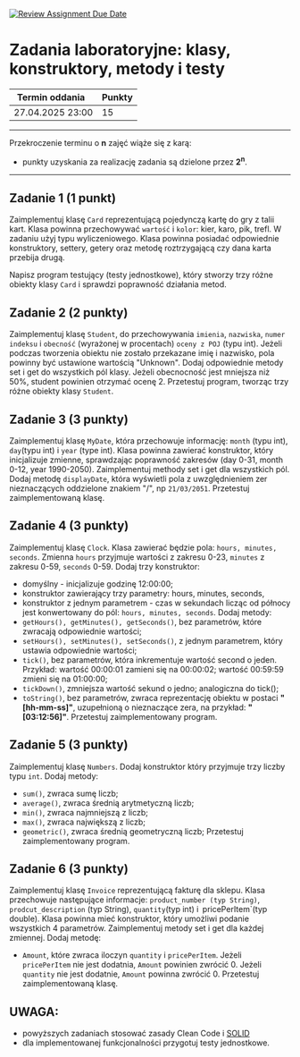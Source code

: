 [![Review Assignment Due Date](https://classroom.github.com/assets/deadline-readme-button-22041afd0340ce965d47ae6ef1cefeee28c7c493a6346c4f15d667ab976d596c.svg)](https://classroom.github.com/a/M-iDsyHq)
# Zadania laboratoryjne: klasy, konstruktory, metody i testy

| Termin oddania   | Punkty |
| ------------ | ------------ |
| 27.04.2025  23:00 | 15 |

--- 
Przekroczenie terminu o **n** zajęć wiąże się z karą:
- punkty uzyskania za realizację zadania są dzielone przez **2<sup>n</sup>**.

--- 


## Zadanie 1 (1 punkt)

Zaimplementuj klasę `Card` reprezentującą pojedynczą kartę do gry z talii kart. 
Klasa powinna przechowywać `wartość` i `kolor`: kier, karo, pik, trefl. W zadaniu użyj typu wyliczeniowego.
Klasa powinna posiadać odpowiednie konstruktory, settery, getery oraz metodę roztrzygającą czy dana karta przebija drugą.

Napisz program testujący (testy jednostkowe), który stworzy trzy różne obiekty klasy `Card` i sprawdzi poprawność działania metod.

## Zadanie 2 (2 punkty)

Zaimplementuj klasę `Student`, do przechowywania `imienia`, `nazwiska`, `numer indeksu` i `obecność` (wyrażonej w procentach) `oceny z POJ` (typu int).
Jeżeli podczas tworzenia obiektu nie zostało przekazane imię i nazwisko, pola powinny być ustawione wartością "Unknown".
Dodaj odpowiednie metody set i get do wszystkich pól klasy. Jeżeli obecnocność jest mniejsza niż 50%, student powinien otrzymać ocenę 2. 
Przetestuj program, tworząc trzy różne obiekty klasy `Student`.

## Zadanie 3 (3 punkty)

Zaimplementuj klasę `MyDate`, która przechowuje informację: `month` (typu int), `day`(typu int) i `year` (type int).
Klasa powinna zawierać konstruktor, który inicjalizuje zmienne, sprawdzając poprawność zakresów (day 0-31, month 0-12, year 1990-2050).
Zaimplementuj methody set i get dla wszystkich pól. 
Dodaj metodę `displayDate`, która wyświetli pola z uwzględnieniem zer nieznaczących oddzielone znakiem "/", np `21/03/2051`.
Przetestuj zaimplementowaną klasę.

## Zadanie 4 (3 punkty)

Zaimplementuj klasę `Clock`. Klasa zawierać będzie pola: `hours, minutes, seconds`. Zmienna `hours` przyjmuje wartości z zakresu 0-23, `minutes` z zakresu 0-59, `seconds` 0-59.
Dodaj trzy konstruktor:
- domyślny - inicjalizuje godzinę 12:00:00;
- konstruktor zawierający trzy parametry: hours, minutes, seconds,
- konstruktor z jednym parametrem - czas w sekundach licząc od północy jest konwertowany do pól: `hours, minutes, seconds`.
Dodaj metody:
- `getHours(), getMinutes(), getSeconds()`, bez parametrów, które zwracają odpowiednie wartości;
- `setHours(), setMinutes(), setSeconds()`, z jednym parametrem, który ustawia odpowiednie wartości;
- `tick()`, bez parametrów, która inkrementuje wartość second o jeden. Przykład: wartość 00:00:01 zamieni się na 00:00:02; wartość 00:59:59 zmieni się na 01:00:00;
- `tickDown()`, zmniejsza wartość sekund o jedno; analogiczna do tick();
- `toString()`, bez parametrów, zwraca reprezentację obiektu w postaci **"[hh-mm-ss]"**, uzupełnioną o nieznaczące zera, na przykład: **"[03:12:56]"**. 
Przetestuj zaimplementowany program. 

##  Zadanie 5 (3 punkty)

Zaimplementuj klasę `Numbers`. Dodaj konstruktor który przyjmuje trzy liczby typu `int`. Dodaj metody:
- `sum()`, zwraca sumę liczb;
- `average()`, zwraca średnią arytmetyczną liczb;
- `min()`, zwraca najmniejszą z liczb;
- `max()`, zwraca największą z liczb;
- `geometric()`, zwraca średnią geometryczną liczb;
Przetestuj zaimplementowany program.

## Zadanie 6 (3 punkty)

Zaimplementuj klasę `Invoice` reprezentującą fakturę dla sklepu. Klasa przechowuje następujące informacje: 
`product_number (typ String)`, `prodcut_description` (typ String), `quantity`(typ int) i` `pricePerItem`(typ double).
 Klasa powinna mieć konstruktor, który umożliwi podanie wszystkich 4 parametrów. Zaimplementuj metody set i get dla każdej zmiennej. 
Dodaj metodę:
- `Amount`, które zwraca iloczyn `quantity` i `pricePerItem`. Jeżeli `pricePerItem` nie jest dodatnia, `Amount` powinien zwrócić 0. 
Jeżeli `quantity` nie jest dodatnie, `Amount` powinna zwrócić 0.
Przetestuj zaimplementowaną klasę.

## UWAGA:
- powyższych zadaniach stosować zasady Clean Code i [SOLID](https://www.samouczekprogramisty.pl/solid-czyli-dobre-praktyki-w-programowaniu-obiektowym/)
- dla implementowanej funkcjonalności przygotuj testy jednostkowe.
